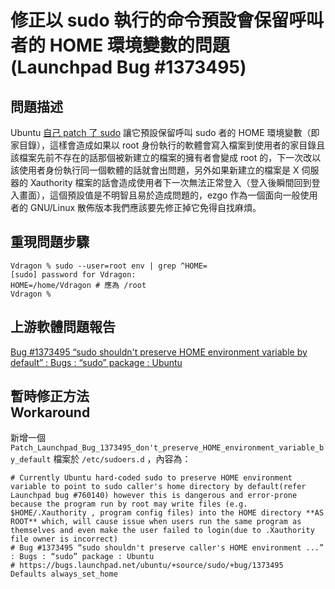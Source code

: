 # 修正以 sudo 執行的命令預設會保留呼叫者的 HOME 環境變數的問題(Launchpad Bug #1373495)
## 問題描述
Ubuntu [自己 patch 了 sudo](https://bugs.launchpad.net/ubuntu/+source/sudo/+bug/760140) 讓它預設保留呼叫 sudo 者的 HOME 環境變數（即家目錄），這樣會造成如果以 root 身份執行的軟體會寫入檔案到使用者的家目錄且該檔案先前不存在的話那個被新建立的檔案的擁有者會變成 root 的，下一次改以該使用者身份執行同一個軟體的話就會出問題，另外如果新建立的檔案是 X 伺服器的 Xauthority 檔案的話會造成使用者下一次無法正常登入（登入後瞬間回到登入畫面），這個預設值是不明智且易於造成問題的，ezgo 作為一個面向一般使用者的 GNU/Linux 散佈版本我們應該要先修正掉它免得自找麻煩。

## 重現問題步驟
````
Vdragon % sudo --user=root env | grep ^HOME=
[sudo] password for Vdragon: 
HOME=/home/Vdragon # 應為 /root
Vdragon %
````

## 上游軟體問題報告
[Bug #1373495 “sudo shouldn't preserve HOME environment variable by default” : Bugs : “sudo” package : Ubuntu](https://bugs.launchpad.net/ubuntu/+source/sudo/+bug/1373495)

## 暫時修正方法<br />Workaround
新增一個 `Patch_Launchpad_Bug_1373495_don't_preserve_HOME_environment_variable_by_default` 檔案於 `/etc/sudoers.d` ，內容為：

`````
# Currently Ubuntu hard-coded sudo to preserve HOME environment variable to point to sudo caller's home directory by default(refer Launchpad bug #760140) however this is dangerous and error-prone because the program run by root may write files (e.g. $HOME/.Xauthority , program config files) into the HOME directory **AS ROOT** which, will cause issue when users run the same program as themselves and even make the user failed to login(due to .Xauthority file owner is incorrect)
# Bug #1373495 “sudo shouldn't preserve caller's HOME environment ...” : Bugs : “sudo” package : Ubuntu
# https://bugs.launchpad.net/ubuntu/+source/sudo/+bug/1373495
Defaults always_set_home

`````